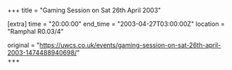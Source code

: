 +++
title = "Gaming Session on Sat 26th April 2003"

[extra]
time = "20:00:00"
end_time = "2003-04-27T03:00:00Z"
location = "Ramphal R0.03/4"

original = "https://uwcs.co.uk/events/gaming-session-on-sat-26th-april-2003-1474488940698/"    
+++



